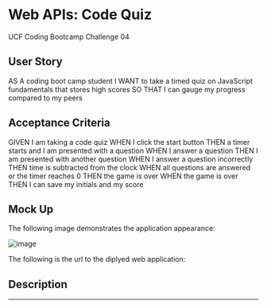 # Web APIs: Code Quiz

UCF Coding Bootcamp Challenge 04

## User Story
AS A coding boot camp student
I WANT to take a timed quiz on JavaScript fundamentals that stores high scores
SO THAT I can gauge my progress compared to my peers

## Acceptance Criteria

GIVEN I am taking a code quiz
WHEN I click the start button
THEN a timer starts and I am presented with a question
WHEN I answer a question
THEN I am presented with another question
WHEN I answer a question incorrectly
THEN time is subtracted from the clock
WHEN all questions are answered or the timer reaches 0
THEN the game is over
WHEN the game is over
THEN I can save my initials and my score

## Mock Up

The following image demonstrates the application appearance:

![image](https://user-images.githubusercontent.com/111001779/196494846-6da57607-5f00-4e2d-b299-0e64ccc516ec.png)


The following is the url to the diplyed web application:



## Description

*****************************
